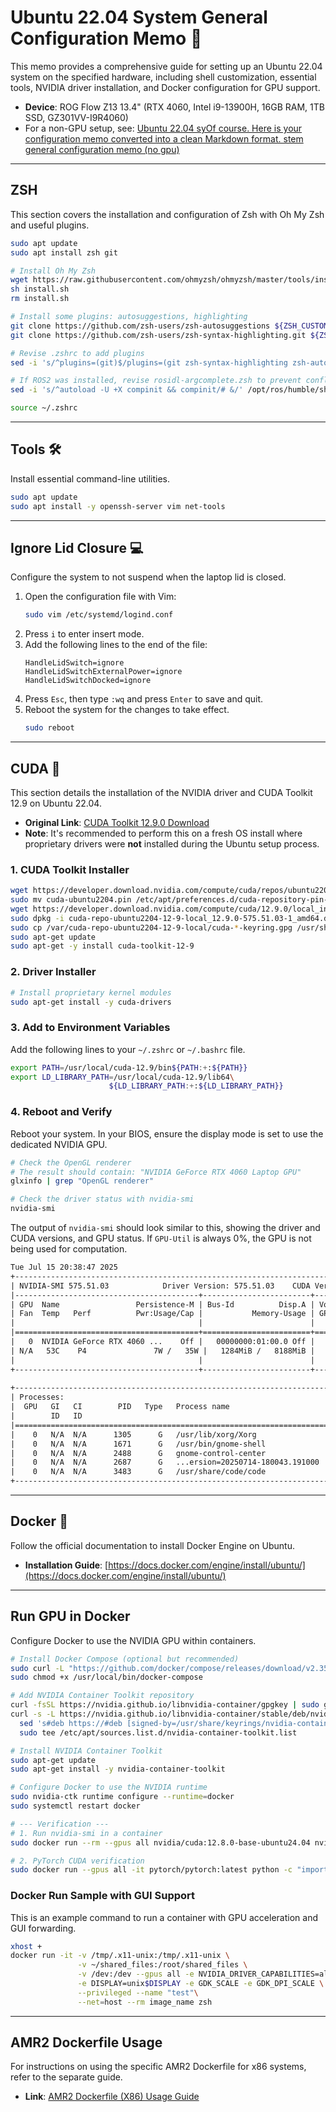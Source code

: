 # Ubuntu 22.04 System General Configuration Memo 📝

This memo provides a comprehensive guide for setting up an Ubuntu 22.04 system on the specified hardware, including shell customization, essential tools, NVIDIA driver installation, and Docker configuration for GPU support.

  * **Device**: ROG Flow Z13 13.4" (RTX 4060, Intel i9-13900H, 16GB RAM, 1TB SSD, GZ301VV-I9R4060)
  * For a non-GPU setup, see: [Ubuntu 22.04 syOf course. Here is your configuration memo converted into a clean Markdown format.
stem general configuration memo (no gpu)](https://github.com/shenhao776/memo/blob/main/robot_config_without_gpu.md)

-----

## **ZSH**

This section covers the installation and configuration of Zsh with Oh My Zsh and useful plugins.

```bash
sudo apt update
sudo apt install zsh git

# Install Oh My Zsh
wget https://raw.githubusercontent.com/ohmyzsh/ohmyzsh/master/tools/install.sh
sh install.sh
rm install.sh

# Install some plugins: autosuggestions, highlighting
git clone https://github.com/zsh-users/zsh-autosuggestions ${ZSH_CUSTOM:-~/.oh-my-zsh/custom}/plugins/zsh-autosuggestions
git clone https://github.com/zsh-users/zsh-syntax-highlighting.git ${ZSH_CUSTOM:-~/.oh-my-zsh/custom}/plugins/zsh-syntax-highlighting

# Revise .zshrc to add plugins
sed -i 's/^plugins=(git)$/plugins=(git zsh-syntax-highlighting zsh-autosuggestions)/' ~/.zshrc

# If ROS2 was installed, revise rosidl-argcomplete.zsh to prevent conflicts
sed -i 's/^autoload -U +X compinit && compinit/# &/' /opt/ros/humble/share/rosidl_cli/environment/rosidl-argcomplete.zsh

source ~/.zshrc
```

-----

## **Tools** 🛠️

Install essential command-line utilities.

```bash
sudo apt update
sudo apt install -y openssh-server vim net-tools
```

-----

## **Ignore Lid Closure** 💻

Configure the system to not suspend when the laptop lid is closed.

1.  Open the configuration file with Vim:
    ```bash
    sudo vim /etc/systemd/logind.conf
    ```
2.  Press `i` to enter insert mode.
3.  Add the following lines to the end of the file:
    ```
    HandleLidSwitch=ignore
    HandleLidSwitchExternalPower=ignore
    HandleLidSwitchDocked=ignore
    ```
4.  Press `Esc`, then type `:wq` and press `Enter` to save and quit.
5.  Reboot the system for the changes to take effect.
    ```bash
    sudo reboot
    ```

-----

## **CUDA** 🚀

This section details the installation of the NVIDIA driver and CUDA Toolkit 12.9 on Ubuntu 22.04.

  * **Original Link**: [CUDA Toolkit 12.9.0 Download](https://developer.nvidia.com/cuda-12-9-0-download-archive?target_os=Linux&target_arch=x86_64&Distribution=Ubuntu&target_version=22.04&target_type=deb_local)
  * **Note**: It's recommended to perform this on a fresh OS install where proprietary drivers were **not** installed during the Ubuntu setup process.

### 1\. CUDA Toolkit Installer

```bash
wget https://developer.download.nvidia.com/compute/cuda/repos/ubuntu2204/x86_64/cuda-ubuntu2204.pin
sudo mv cuda-ubuntu2204.pin /etc/apt/preferences.d/cuda-repository-pin-600
wget https://developer.download.nvidia.com/compute/cuda/12.9.0/local_installers/cuda-repo-ubuntu2204-12-9-local_12.9.0-575.51.03-1_amd64.deb
sudo dpkg -i cuda-repo-ubuntu2204-12-9-local_12.9.0-575.51.03-1_amd64.deb
sudo cp /var/cuda-repo-ubuntu2204-12-9-local/cuda-*-keyring.gpg /usr/share/keyrings/
sudo apt-get update
sudo apt-get -y install cuda-toolkit-12-9
```

### 2\. Driver Installer

```bash
# Install proprietary kernel modules
sudo apt-get install -y cuda-drivers
```

### 3\. Add to Environment Variables

Add the following lines to your `~/.zshrc` or `~/.bashrc` file.

```bash
export PATH=/usr/local/cuda-12.9/bin${PATH:+:${PATH}}
export LD_LIBRARY_PATH=/usr/local/cuda-12.9/lib64\
                      ${LD_LIBRARY_PATH:+:${LD_LIBRARY_PATH}}
```

### 4\. Reboot and Verify

Reboot your system. In your BIOS, ensure the display mode is set to use the dedicated NVIDIA GPU.

```bash
# Check the OpenGL renderer
# The result should contain: "NVIDIA GeForce RTX 4060 Laptop GPU"
glxinfo | grep "OpenGL renderer"

# Check the driver status with nvidia-smi
nvidia-smi
```

The output of `nvidia-smi` should look similar to this, showing the driver and CUDA versions, and GPU status. If `GPU-Util` is always 0%, the GPU is not being used for computation.

```txt
Tue Jul 15 20:38:47 2025      
+-----------------------------------------------------------------------------------------+
| NVIDIA-SMI 575.51.03            Driver Version: 575.51.03    CUDA Version: 12.9     |
|-----------------------------------------+------------------------+----------------------+
| GPU  Name                 Persistence-M | Bus-Id          Disp.A | Volatile Uncorr. ECC |
| Fan  Temp   Perf          Pwr:Usage/Cap |           Memory-Usage | GPU-Util  Compute M. |
|                                         |                        |               MIG M. |
|=========================================+========================+======================|
|   0  NVIDIA GeForce RTX 4060 ...    Off |   00000000:01:00.0 Off |                  N/A |
| N/A   53C    P4               7W /   35W |   1284MiB /   8188MiB |     10%      Default |
|                                         |                        |                  N/A |
+-----------------------------------------+------------------------+----------------------+
                                                                                         
+-----------------------------------------------------------------------------------------+
| Processes:                                                                              |
|  GPU   GI   CI        PID   Type   Process name                              GPU Memory |
|        ID   ID                                                              Usage      |
|=========================================================================================|
|    0   N/A  N/A      1305      G   /usr/lib/xorg/Xorg                            448MiB |
|    0   N/A  N/A      1671      G   /usr/bin/gnome-shell                          254MiB |
|    0   N/A  N/A      2488      G   gnome-control-center                            2MiB |
|    0   N/A  N/A      2687      G   ...ersion=20250714-180043.191000            359MiB |
|    0   N/A  N/A      3483      G   /usr/share/code/code                          138MiB |
+-----------------------------------------------------------------------------------------+
```

-----

## **Docker** 🐳

Follow the official documentation to install Docker Engine on Ubuntu.

  * **Installation Guide**: [https://docs.docker.com/engine/install/ubuntu/](https://docs.docker.com/engine/install/ubuntu/)

-----

## **Run GPU in Docker**

Configure Docker to use the NVIDIA GPU within containers.

```bash
# Install Docker Compose (optional but recommended)
sudo curl -L "https://github.com/docker/compose/releases/download/v2.35.0/docker-compose-$(uname -s)-$(uname -m)" -o /usr/local/bin/docker-compose
sudo chmod +x /usr/local/bin/docker-compose

# Add NVIDIA Container Toolkit repository
curl -fsSL https://nvidia.github.io/libnvidia-container/gpgkey | sudo gpg --dearmor -o /usr/share/keyrings/nvidia-container-toolkit-keyring.gpg
curl -s -L https://nvidia.github.io/libnvidia-container/stable/deb/nvidia-container-toolkit.list | \
  sed 's#deb https://#deb [signed-by=/usr/share/keyrings/nvidia-container-toolkit-keyring.gpg] https://#g' | \
  sudo tee /etc/apt/sources.list.d/nvidia-container-toolkit.list

# Install NVIDIA Container Toolkit
sudo apt-get update
sudo apt-get install -y nvidia-container-toolkit

# Configure Docker to use the NVIDIA runtime
sudo nvidia-ctk runtime configure --runtime=docker
sudo systemctl restart docker

# --- Verification ---
# 1. Run nvidia-smi in a container
sudo docker run --rm --gpus all nvidia/cuda:12.8.0-base-ubuntu24.04 nvidia-smi

# 2. PyTorch CUDA verification
sudo docker run --gpus all -it pytorch/pytorch:latest python -c "import torch; print('CUDA available:', torch.cuda.is_available()); print('CUDA device count:', torch.cuda.device_count())"
```

### Docker Run Sample with GUI Support

This is an example command to run a container with GPU acceleration and GUI forwarding.

```bash
xhost +
docker run -it -v /tmp/.x11-unix:/tmp/.x11-unix \
               -v ~/shared_files:/root/shared_files \
               -v /dev:/dev --gpus all -e NVIDIA_DRIVER_CAPABILITIES=all\
               -e DISPLAY=unix$DISPLAY -e GDK_SCALE -e GDK_DPI_SCALE \
               --privileged --name "test"\
               --net=host --rm image_name zsh
```

-----

## **AMR2 Dockerfile Usage**

For instructions on using the specific AMR2 Dockerfile for x86 systems, refer to the separate guide.

  * **Link**: [AMR2 Dockerfile (X86) Usage Guide](https://github.com/shenhao776/memo/blob/main/amr2_dockerfile.md)

